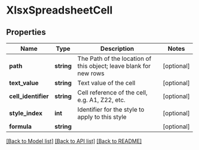 # XlsxSpreadsheetCell

## Properties
Name | Type | Description | Notes
------------ | ------------- | ------------- | -------------
**path** | **string** | The Path of the location of this object; leave blank for new rows | [optional] 
**text_value** | **string** | Text value of the cell | [optional] 
**cell_identifier** | **string** | Cell reference of the cell, e.g. A1, Z22, etc. | [optional] 
**style_index** | **int** | Identifier for the style to apply to this style | [optional] 
**formula** | **string** |  | [optional] 

[[Back to Model list]](../README.md#documentation-for-models) [[Back to API list]](../README.md#documentation-for-api-endpoints) [[Back to README]](../README.md)


